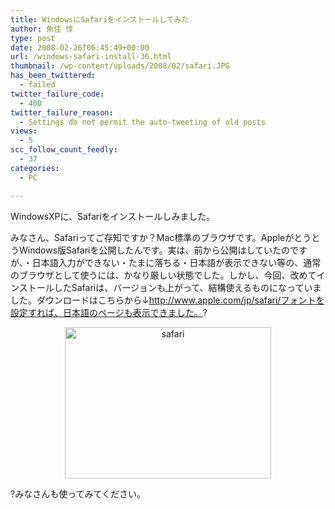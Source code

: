 ```yaml
---
title: WindowsにSafariをインストールしてみた
author: 魚住 惇
type: post
date: 2008-02-26T06:45:49+00:00
url: /windows-safari-install-36.html
thumbnail: /wp-content/uploads/2008/02/safari.JPG
has_been_twittered:
  - failed
twitter_failure_code:
  - 400
twitter_failure_reason:
  - Settings do not permit the auto-tweeting of old posts
views:
  - 5
scc_follow_count_feedly:
  - 37
categories:
  - PC

---
```

WindowsXPに、Safariをインストールしみました。

<!--more-->

みなさん、Safariってご存知ですか？Mac標準のブラウザです。AppleがとうとうWindows版Safariを公開したんです。実は、前から公開はしていたのですが、・日本語入力ができない・たまに落ちる・日本語が表示できない等の、通常のブラウザとして使うには、かなり厳しい状態でした。しかし、今回、改めてインストールしたSafariは、バージョンも上がって、結構使えるものになっていました。ダウンロードはこちらから↓http://www.apple.com/jp/safari/フォントを設定すれば、日本語のページも表示できました。?

<p style="text-align: center;">
  <img decoding="async" loading="lazy" src="/wp-content/uploads/2008/02/safari.JPG" alt="safari" width="330" height="242" />
</p>

?みなさんも使ってみてください。